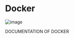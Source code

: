 # Docker
![image](https://github.com/nitish7562/Docker/assets/110687449/8f4a5d5d-3987-46c7-875b-00dc8207c359)

DOCUMENTATION OF DOCKER


